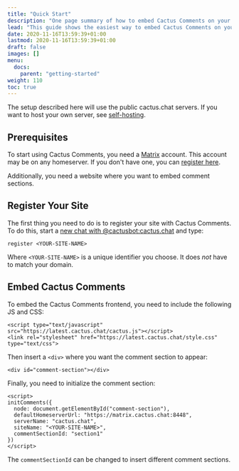```yaml
---
title: "Quick Start"
description: "One page summary of how to embed Cactus Comments on your site."
lead: "This guide shows the easiest way to embed Cactus Comments on your website."
date: 2020-11-16T13:59:39+01:00
lastmod: 2020-11-16T13:59:39+01:00
draft: false
images: []
menu:
  docs:
    parent: "getting-started"
weight: 110
toc: true
---
```


The setup described here will use the public cactus.chat servers. If you want
to host your own server, see [self-hosting](../../self-hosting/introduction).


## Prerequisites

To start using Cactus Comments, you need a [Matrix](https://matrix.org)
account. This account may be on any homeserver. If you don't have one, you can
[register here](https://app.element.io).

Additionally, you need a website where you want to embed comment sections.


## Register Your Site

The first thing you need to do is to register your site with Cactus Comments.
To do this, start a [new chat with
@cactusbot:cactus.chat](https://matrix.to/#/@cactusbot:cactus.chat) and type:

```
register <YOUR-SITE-NAME>
```

Where `<YOUR-SITE-NAME>` is a unique identifier you choose. It does *not* have
to match your domain.


## Embed Cactus Comments

To embed the Cactus Comments frontend, you need to include the following JS and
CSS:

```
<script type="text/javascript" src="https://latest.cactus.chat/cactus.js"></script>
<link rel="stylesheet" href="https://latest.cactus.chat/style.css" type="text/css">
```

Then insert a `<div>` where you want the comment section to appear:

```
<div id="comment-section"></div>
```

Finally, you need to initialize the comment section:

```
<script>
initComments({
  node: document.getElementById("comment-section"),
  defaultHomeserverUrl: "https://matrix.cactus.chat:8448",
  serverName: "cactus.chat",
  siteName: "<YOUR-SITE-NAME>",
  commentSectionId: "section1"
})
</script>
```

The `commentSectionId` can be changed to insert different comment sections.
